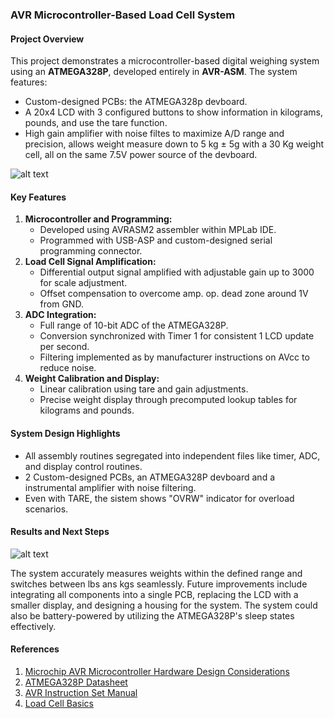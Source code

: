 ### AVR Microcontroller-Based Load Cell System

#### Project Overview
This project demonstrates a microcontroller-based digital weighing system using an **ATMEGA328P**, developed entirely in **AVR-ASM**. The system features:
- Custom-designed PCBs: the ATMEGA328p devboard.
- A 20x4 LCD with 3 configured buttons to show information in kilograms, pounds, and use the tare function.
- High gain amplifier with noise filtes to maximize A/D range and precision, allows weight measure down to 5 kg ± 5g with a 30 Kg weight cell, all on the same 7.5V power source of the devboard.

![alt text](https://github.com/ZT-715/avr_asm_weighing_scale/blob/main/Boards.png?raw=true)


#### Key Features
1. **Microcontroller and Programming:**
   - Developed using AVRASM2 assembler within MPLab IDE.
   - Programmed with USB-ASP and custom-designed serial programming connector.
2. **Load Cell Signal Amplification:**
   - Differential output signal amplified with adjustable gain up to 3000 for
     scale adjustment.
   - Offset compensation to overcome amp. op. dead zone around 1V from GND.
4. **ADC Integration:**
   - Full range of 10-bit ADC of the ATMEGA328P.
   - Conversion synchronized with Timer 1 for consistent 1 LCD update per
     second.
   - Filtering implemented as by manufacturer instructions on AVcc to reduce noise.
5. **Weight Calibration and Display:**
   - Linear calibration using tare and gain adjustments.
   - Precise weight display through precomputed lookup tables for kilograms and pounds.

#### System Design Highlights
- All assembly routines segregated into independent files like timer, ADC, and display control routines.
- 2 Custom-designed PCBs, an ATMEGA328P devboard and a instrumental amplifier with noise filtering.
- Even with TARE, the sistem shows "OVRW" indicator for overload scenarios.

#### Results and Next Steps
![alt text](https://github.com/ZT-715/avr_asm_weighing_scale/blob/main/Final_test.jpg?raw=true)

The system accurately measures weights within the defined range and switches between lbs ans kgs seamlessly.
Future improvements include integrating all components into a single PCB, replacing the LCD with a smaller display, and designing a housing for the system. The system could also be battery-powered by utilizing the ATMEGA328P's sleep states effectively.

#### References
1. [Microchip AVR Microcontroller Hardware Design Considerations](https://ww1.microchip.com/downloads/en/Appnotes/AN2519-AVR-Microcontroller-Hardware-Design-Considerations-00002519B.pdf)
2. [ATMEGA328P Datasheet](https://ww1.microchip.com/downloads/en/DeviceDoc/Atmel-7810-Automotive-Microcontrollers-ATmega328P_Datasheet.pdf)
3. [AVR Instruction Set Manual](https://ww1.microchip.com/downloads/en/DeviceDoc/AVR-InstructionSet-Manual-DS40002198.pdf)
4. [Load Cell Basics](https://en.wikipedia.org/wiki/Load_cell)

